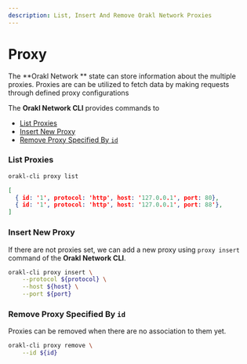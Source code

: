 ```yaml
---
description: List, Insert And Remove Orakl Network Proxies
---
```


# Proxy

The **Orakl Network ** state can store information about the multiple proxies. Proxies are can be utilized to fetch data by making requests through defined proxy configurations

The **Orakl Network CLI** provides commands to

* [List Proxies](proxy.md#list-proxies)
* [Insert New Proxy](proxy.md#insert-new-proxy)
* [Remove Proxy Specified By `id`](proxy.md#remove-proxy-specified-by-id)

### List Proxies

```sh
orakl-cli proxy list
```

```json
[
  { id: '1', protocol: 'http', host: '127.0.0.1', port: 80},
  { id: '1', protocol: 'http', host: '127.0.0.1', port: 88'},
]
```

### Insert New Proxy

If there are not proxies set, we can add a new proxy using `proxy insert` command of the **Orakl Network CLI**.

```sh
orakl-cli proxy insert \
    --protocol ${protocol} \
    --host ${host} \
    --port ${port}
```

### Remove Proxy Specified By `id`

Proxies can be removed when there are no association to them yet.

```sh
orakl-cli proxy remove \
    --id ${id}
```
